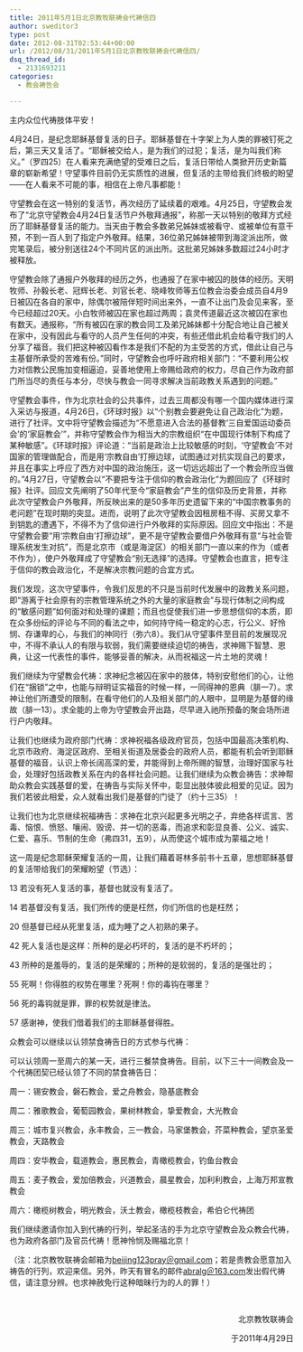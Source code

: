 ```yaml
---
title: 2011年5月1日北京教牧联祷会代祷信四
author: sweditor3
type: post
date: 2012-08-31T02:53:44+00:00
url: /2012/08/31/2011年5月1日北京教牧联祷会代祷信四/
dsq_thread_id:
  - 2131693211
categories:
  - 教会祷告会

---
```

主内众位代祷肢体平安！

4月24日，是纪念耶稣基督复活的日子。耶稣基督在十字架上为人类的罪被钉死之后，第三天又复活了。“耶稣被交给人，是为我们的过犯；复活，是为叫我们称义。”（罗四25）在人看来充满绝望的受难日之后，复活日带给人类掀开历史新篇章的崭新希望！守望事件目前仍无实质性的进展，但复活的主带给我们终极的盼望——在人看来不可能的事，相信在上帝凡事都能！

守望教会在这一特别的复活节，再次经历了延续着的艰难。4月25日，守望教会发布了“北京守望教会4月24日复活节户外敬拜通报”，称那一天以特别的敬拜方式经历了耶稣基督复活的能力。当天由于教会多数弟兄姊妹或被看守、或被单位有意干预，不到一百人到了指定户外敬拜。结果，36位弟兄姊妹被带到海淀派出所，做完笔录后，被分别送往24个不同片区的派出所。这批弟兄姊妹多数超过24小时才被释放。

守望教会除了通报户外敬拜的经历之外，也通报了在家中被囚的肢体的经历。天明牧师、孙毅长老、冠辉长老、刘官长老、晓峰牧师等五位教会治委会成员自4月9日被囚在各自的家中，除偶尔被陪伴短时间出来外，一直不让出门及会见来客，至今已经超过20天。小白牧师被囚在家也超过两周；袁灵传道最近这次被囚在家也有数天。通报称，“所有被囚在家的教会同工及弟兄姊妹都十分配合地让自己被关在家中，没有因此与看守的人员产生任何的冲突，有些还借此机会给看守我们的人分享了福音。我们把这种被囚看作本是我们不配的为主受苦的方式，借此让自己与主基督所承受的苦难有份。”同时，守望教会也呼吁政府相关部门：“不要利用公权力对信教公民施加变相逼迫，妥善地使用上帝赐给政府的权力，尽自己作为政府部门所当尽的责任与本分，尽快与教会一同寻求解决当前政教关系遇到的问题。”

守望教会事件，作为北京社会的公共事件，过去三周都没有哪一个国内媒体进行深入采访与报道，4月26日，《环球时报》以“个别教会要避免让自己政治化”为题，进行了社评。文中将守望教会描述为“不愿意进入合法的基督教‘三自爱国运动委员会’的‘家庭教会’”，并称守望教会作为相当大的宗教组织“在中国现行体制下构成了某种敏感”。《环球时报》评论道：“当前是政治上比较敏感的时刻，‘守望教会’不对国家的管理做配合，而是用‘宗教自由’打擦边球，试图通过对抗实现自己的要求，并且在事实上呼应了西方对中国的政治施压，这一切远远超出了一个教会所应当做的。”4月27日，守望教会以“不要把专注于信仰的教会政治化”为题回应了《环球时报》社评。回应文先阐明了50年代至今“家庭教会”产生的信仰及历史背景，并称此次守望教会户外敬拜，所反映出来的是50多年历史遗留下来的“中国宗教事务的老问题”在现时期的突显。进而，说明了此次守望教会因租房租不得、买房又拿不到钥匙的遭遇下，不得不为了信仰进行户外敬拜的实际原因。回应文中指出：不是守望教会要“用‘宗教自由’打擦边球”，更不是守望教会要借户外敬拜有意“与社会管理系统发生对抗”，而是北京市（或是海淀区）的相关部门一直以来的作为（或者不作为），使户外敬拜成了守望教会“别无选择”的选择。守望教会也直言，把专注于信仰的教会政治化，不是解决宗教问题的合宜方式。

我们发现，这次守望事件，令我们反思的不只是当前时代发展中的政教关系问题，即“游离于社会原有的宗教管理系统之外的大量的家庭教会”与现行体制之间构成的“敏感问题”如何面对和处理的课题；而且也促使我们进一步思想信仰的本质，即在众多纷纭的评论与不同的看法之中，如何持守纯一稳定的心志，行公义、好怜悯、存谦卑的心，与我们的神同行（弥六8）。我们从守望事件至目前的发展现况中，不得不承认人的有限与软弱，我们需要继续迫切的祷告，求神赐下智慧、恩典，让这一代表性的事件，能够妥善的解决，从而祝福这一片土地的灵魂！

我们继续为守望教会代祷：求神纪念被囚在家中的肢体，特别安慰他们的心，让他们在“捆锁”之中，也能与辩明证实福音的时候一样，一同得神的恩典（腓一7）。求神让他们所遭受的限制，在看守他们的人及相关部门的人眼中，显明是为基督的缘故（腓一13）。求全能的上帝为守望教会开出路，尽早进入祂所预备的聚会场所进行户内敬拜。

让我们也继续为政府部门代祷：求神祝福各级政府官员，包括中国最高决策机构、北京市政府、海淀区政府、至相关街道及居委会的政府人员，都能有机会听到耶稣基督的福音，认识上帝长阔高深的爱，并能得到上帝所赐的智慧，治理好国家与社会，处理好包括政教关系在内的各样社会问题。让我们继续为众教会祷告：求神帮助众教会实践基督的爱，在祷告与实际关怀中，彰显出肢体彼此相爱的见证。因为我们若彼此相爱，众人就看出我们是基督的门徒了（约十三35）！

让我们也为北京继续祝福祷告：求神在北京兴起更多光明之子，弃绝各样谎言、苦毒、恼恨、愤怒、嚷闹、毁谤、并一切的恶毒，而追求和彰显良善、公义、诚实、仁爱、喜乐、节制的生命（弗四31，五9），从而使这个城市成为蒙福之地！

这一周是纪念耶稣荣耀复活的一周，让我们藉着哥林多前书十五章，思想耶稣基督的复活带给我们的荣耀盼望（节选）：

13 若没有死人复活的事，基督也就没有复活了。
  
14 若基督没有复活，我们所传的便是枉然，你们所信的也是枉然；
  
20 但基督已经从死里复活，成为睡了之人初熟的果子。
  
42 死人复活也是这样：所种的是必朽坏的，复活的是不朽坏的；
  
43 所种的是羞辱的，复活的是荣耀的；所种的是软弱的，复活的是强壮的；
  
55 死啊！你得胜的权势在哪里？死啊！你的毒钩在哪里？
  
56 死的毒钩就是罪，罪的权势就是律法。
  
57 感谢神，使我们借着我们的主耶稣基督得胜。

众教会可以继续以认领禁食祷告日的方式参与代祷：

可以认领周一至周六的某一天，进行三餐禁食祷告。目前，以下三十一间教会及一个代祷团契已经认领了不同的禁食祷告日：

周一：锡安教会，磐石教会，爱之舟教会，隐基底教会

周二：雅歌教会，葡萄园教会，果树林教会，挚爱教会，大光教会

周三：城市复兴教会，永丰教会，三一教会，马家堡教会，芥菜种教会，望京圣爱教会，天路教会

周四：安华教会，载道教会，惠民教会，青橄榄教会，钓鱼台教会

周五：麦子教会，爱加倍教会，兴道教会，晨星教会，加利利教会，上海万邦宣教教会

周六：橄榄树教会，明光教会，沃土教会，橄榄枝教会，希伯仑代祷团

我们继续邀请你加入到代祷的行列，举起圣洁的手为北京守望教会及众教会代祷，也为政府各部门及官员代祷！愿神怜悯及赐福北京！

（注：北京教牧联祷会邮箱为[beijing123pray＠gmail.com][1]；若是贵教会愿意加入祷告的行列，欢迎来信。另外，昨天有冒名的邮件[abralg＠163.com][1]发出假代祷信，请注意分辨。也求神赦免行这种暗昧行为的人的罪！）

&nbsp;

<p style="text-align: right;">
  北京教牧联祷会
</p>

<p style="text-align: right;">
  于2011年4月29日
</p>

&nbsp;

 [1]: mailto:bjshouwang＠gmail.com